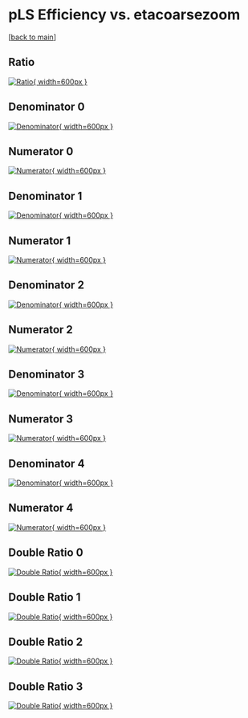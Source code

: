 # pLS Efficiency vs. etacoarsezoom

[[back to main](./)]



## Ratio

[![Ratio](../mtv/var/pLS_xtr_0_-1_eff_etacoarsezoom.png){ width=600px }](../mtv/var/pLS_xtr_0_-1_eff_etacoarsezoom.pdf)

## Denominator 0

[![Denominator](../mtv/den/pLS_xtr_0_-1_eff_etacoarsezoom_den0.png){ width=600px }](../mtv/den/pLS_xtr_0_-1_eff_etacoarsezoom_den0.pdf)

## Numerator 0

[![Numerator](../mtv/num/pLS_xtr_0_-1_eff_etacoarsezoom_num0.png){ width=600px }](../mtv/num/pLS_xtr_0_-1_eff_etacoarsezoom_num0.pdf)

## Denominator 1

[![Denominator](../mtv/den/pLS_xtr_0_-1_eff_etacoarsezoom_den1.png){ width=600px }](../mtv/den/pLS_xtr_0_-1_eff_etacoarsezoom_den1.pdf)

## Numerator 1

[![Numerator](../mtv/num/pLS_xtr_0_-1_eff_etacoarsezoom_num1.png){ width=600px }](../mtv/num/pLS_xtr_0_-1_eff_etacoarsezoom_num1.pdf)

## Denominator 2

[![Denominator](../mtv/den/pLS_xtr_0_-1_eff_etacoarsezoom_den2.png){ width=600px }](../mtv/den/pLS_xtr_0_-1_eff_etacoarsezoom_den2.pdf)

## Numerator 2

[![Numerator](../mtv/num/pLS_xtr_0_-1_eff_etacoarsezoom_num2.png){ width=600px }](../mtv/num/pLS_xtr_0_-1_eff_etacoarsezoom_num2.pdf)

## Denominator 3

[![Denominator](../mtv/den/pLS_xtr_0_-1_eff_etacoarsezoom_den3.png){ width=600px }](../mtv/den/pLS_xtr_0_-1_eff_etacoarsezoom_den3.pdf)

## Numerator 3

[![Numerator](../mtv/num/pLS_xtr_0_-1_eff_etacoarsezoom_num3.png){ width=600px }](../mtv/num/pLS_xtr_0_-1_eff_etacoarsezoom_num3.pdf)

## Denominator 4

[![Denominator](../mtv/den/pLS_xtr_0_-1_eff_etacoarsezoom_den4.png){ width=600px }](../mtv/den/pLS_xtr_0_-1_eff_etacoarsezoom_den4.pdf)

## Numerator 4

[![Numerator](../mtv/num/pLS_xtr_0_-1_eff_etacoarsezoom_num4.png){ width=600px }](../mtv/num/pLS_xtr_0_-1_eff_etacoarsezoom_num4.pdf)

## Double Ratio 0

[![Double Ratio](../mtv/ratio/pLS_xtr_0_-1_eff_etacoarsezoom_ratio0.png){ width=600px }](../mtv/ratio/pLS_xtr_0_-1_eff_etacoarsezoom_ratio0.pdf)

## Double Ratio 1

[![Double Ratio](../mtv/ratio/pLS_xtr_0_-1_eff_etacoarsezoom_ratio1.png){ width=600px }](../mtv/ratio/pLS_xtr_0_-1_eff_etacoarsezoom_ratio1.pdf)

## Double Ratio 2

[![Double Ratio](../mtv/ratio/pLS_xtr_0_-1_eff_etacoarsezoom_ratio2.png){ width=600px }](../mtv/ratio/pLS_xtr_0_-1_eff_etacoarsezoom_ratio2.pdf)

## Double Ratio 3

[![Double Ratio](../mtv/ratio/pLS_xtr_0_-1_eff_etacoarsezoom_ratio3.png){ width=600px }](../mtv/ratio/pLS_xtr_0_-1_eff_etacoarsezoom_ratio3.pdf)

